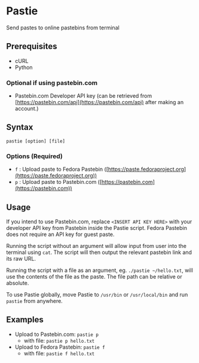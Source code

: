 # Pastie

Send pastes to online pastebins from terminal

## Prerequisites

* cURL
* Python

### Optional if using pastebin.com

* Pastebin.com Developer API key (can be retrieved from [https://pastebin.com/api](https://pastebin.com/api) after making an account.)

## Syntax

`pastie [option] [file]`

### Options (Required)

* `f` : Upload paste to Fedora Pastebin ([https://paste.fedoraproject.org](https://paste.fedoraproject.org))
* `p` : Upload paste to Pastebin.com ([https://pastebin.com](https://pastebin.com))

## Usage

If you intend to use Pastebin.com, replace `<INSERT API KEY HERE>` with your developer API key from Pastebin inside the Pastie script. Fedora Pastebin does not require an API key for guest paste.

Running the script without an argument will allow input from user into the terminal using `cat`. The script will then output the relevant pastebin link and its raw URL.

Running the script with a file as an argument, eg. `./pastie ~/hello.txt`, will use the contents of the file as the paste. The file path can be relative or absolute.

To use Pastie globally, move Pastie to `/usr/bin` or `/usr/local/bin` and run `pastie` from anywhere.

## Examples

* Upload to Pastebin.com: `pastie p`
    * with file: `pastie p hello.txt`
* Upload to Fedora Pastebin: `pastie f`
    * with file: `pastie f hello.txt`

